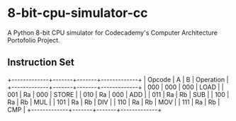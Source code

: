 # 8-bit-cpu-simulator-cc
A Python 8-bit CPU simulator for Codecademy's Computer Architecture Portofolio Project.

## Instruction Set

+-------------+-------+-------+-------------+
|   Opcode    |   A   |   B   |   Operation |
+-------------+-------+-------+-------------+
|    000      |   000 |   000 |    LOAD     |
|    001      |   Ra  |   000 |    STORE    |
|    010      |   Ra  |   000 |    ADD      |
|    011      |   Ra  |   Rb  |    SUB      |
|    100      |   Ra  |   Rb  |    MUL      |
|    101      |   Ra  |   Rb  |    DIV      |
|    110      |   Ra  |   Rb  |    MOV      |
|    111      |   Ra  |   Rb  |    CMP      |
+-------------+-------+-------+-------------+